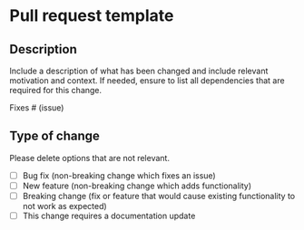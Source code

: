 # Pull request template

## Description

Include a description of what has been changed and include relevant motivation and context.
If needed, ensure to list all dependencies that are required for this change. 

Fixes # (issue)

## Type of change

Please delete options that are not relevant.

- [ ] Bug fix (non-breaking change which fixes an issue)
- [ ] New feature (non-breaking change which adds functionality)
- [ ] Breaking change (fix or feature that would cause existing functionality to not work as expected)
- [ ] This change requires a documentation update
